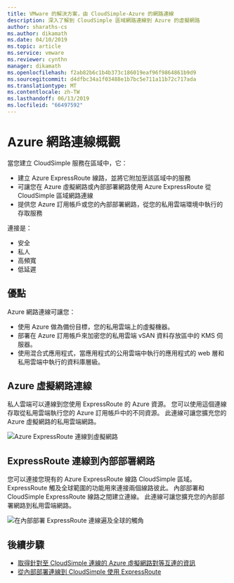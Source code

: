```yaml
---
title: VMware 的解決方案，由 CloudSimple-Azure 的網路連線
description: 深入了解到 CloudSimple 區域網路連線到 Azure 的虛擬網路
author: sharaths-cs
ms.author: dikamath
ms.date: 04/10/2019
ms.topic: article
ms.service: vmware
ms.reviewer: cynthn
manager: dikamath
ms.openlocfilehash: f2ab82b6c1b4b373c186019eaf96f9864861b9d9
ms.sourcegitcommit: d4dfbc34a1f03488e1b7bc5e711a11b72c717ada
ms.translationtype: MT
ms.contentlocale: zh-TW
ms.lasthandoff: 06/13/2019
ms.locfileid: "66497592"
---
```

# <a name="azure-network-connections-overview"></a>Azure 網路連線概觀

當您建立 CloudSimple 服務在區域中，它：

* 建立 Azure ExpressRoute 線路，並將它附加至該區域中的服務
* 可讓您在 Azure 虛擬網路或內部部署網路使用 Azure ExpressRoute 從 CloudSimple 區域網路連線
* 提供您 Azure 訂用帳戶或您的內部部署網路，從您的私用雲端環境中執行的存取服務

連接是：

* 安全
* 私人
* 高頻寬
* 低延遲

## <a name="benefits"></a>優點

Azure 網路連線可讓您：

* 使用 Azure 做為備份目標，您的私用雲端上的虛擬機器。
* 部署在 Azure 訂用帳戶來加密您的私用雲端 vSAN 資料存放區中的 KMS 伺服器。
* 使用混合式應用程式，當應用程式的公用雲端中執行的應用程式的 web 層和私用雲端中執行的資料庫層級。

## <a name="azure-virtual-network-connection"></a>Azure 虛擬網路連線

私人雲端可以連線到您使用 ExpressRoute 的 Azure 資源。  您可以使用這個連線存取從私用雲端執行您的 Azure 訂用帳戶中的不同資源。  此連線可讓您擴充您的 Azure 虛擬網路的私用雲端網路。

![Azure ExpressRoute 連線到虛擬網路](media/cloudsimple-azure-network-connection.png)

## <a name="expressroute-connection-to-on-premises-network"></a>ExpressRoute 連線到內部部署網路

您可以連接您現有的 Azure ExpressRoute 線路 CloudSimple 區域。 ExpressRoute 觸及全球範圍的功能用來連接兩個線路彼此。  內部部署和 CloudSimple ExpressRoute 線路之間建立連線。  此連線可讓您擴充您的內部部署網路到私用雲端網路。

![在內部部署 ExpressRoute 連線遍及全球的觸角](media/cloudsimple-global-reach-connection.png)

## <a name="next-steps"></a>後續步驟

* [取得針對至 CloudSimple 連線的 Azure 虛擬網路對等互連的資訊](https://docs.azure.cloudsimple.com/virtual-network-connection)
* [從內部部署連線到 CloudSimple 使用 ExpressRoute](https://docs.azure.cloudsimple.com/on-premises-connection)
